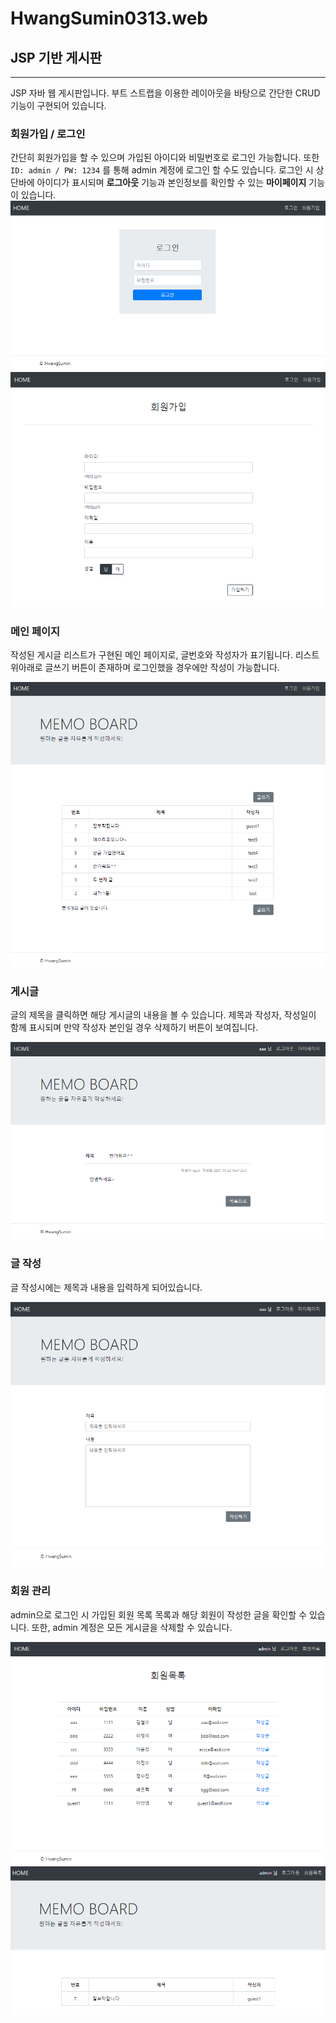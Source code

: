 # HwangSumin0313.web

## JSP 기반 게시판

***

JSP 자바 웹 게시판입니다.
부트 스트랩을 이용한 레이아웃을 바탕으로 간단한 CRUD 기능이 구현되어 있습니다.


### 회원가입 / 로그인

간단히 회원가입을 할 수 있으며 가입된 아이디와 비밀번호로 로그인 가능합니다. 또한 `ID: admin / PW: 1234` 를 통해 admin 계정에 로그인 할 수도 있습니다.
로그인 시 상단바에 아이디가 표시되며 **로그아웃** 기능과 본인정보를 확인할 수 있는 **마이페이지** 기능이 있습니다.
![login](/Images/login.png)
![login](/Images/join.png)


### 메인 페이지

작성된 게시글 리스트가 구현된 메인 페이지로, 글번호와 작성자가 표기됩니다. 리스트 위아래로 글쓰기 버튼이 존재하며 로그인했을 경우에만 작성이 가능합니다.

![main](/Images/main.png)


### 게시글 

글의 제목을 클릭하면 해당 게시글의 내용을 볼 수 있습니다. 제목과 작성자, 작성일이 함께 표시되며 만약 작성자 본인일 경우 삭제하기 버튼이 보여집니다.

![content](/Images/content.png)


### 글 작성 

글 작성시에는 제목과 내용을 입력하게 되어있습니다. 

![write](/Images/write.png)


### 회원 관리 

admin으로 로그인 시 가입된 회원 목록 목록과 해당 회원이 작성한 글을 확인할 수 있습니다. 또한, admin 계정은 모든 게시글을 삭제할 수 있습니다.

![memberList](/Images/memberList.png)
![memberContentList](/Images/memberContentList.png)



